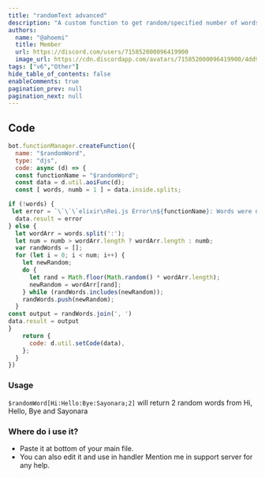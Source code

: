 ```yaml
---
title: "randomText advanced"
description: "A custom function to get random/specified number of words."
authors:
  name: "@ahoemi"
  title: Member
  url: https://discord.com/users/715852000096419900
  image_url: https://cdn.discordapp.com/avatars/715852000096419900/4dd9ab5b17ca6c07e4da71746cd0eca9.png
tags: ["v6","Other"]
hide_table_of_contents: false
enableComments: true
pagination_prev: null
pagination_next: null
---
```


## Code
```js
bot.functionManager.createFunction({
  name: "$randomWord",
  type: "djs",
  code: async (d) => {
  const functionName = "$randomWord";
  const data = d.util.aoiFunc(d);
  const [ words, numb = 1 ] = data.inside.splits;

if (!words) {
 let error = `\`\`\`elixir\nRei.js Error\n${functionName}: Words were not provided!\`\`\``
  data.result = error
} else {
  let wordArr = words.split(':');
  let num = numb > wordArr.length ? wordArr.length : numb;
  var randWords = [];
  for (let i = 0; i < num; i++) {
    let newRandom;
    do {
      let rand = Math.floor(Math.random() * wordArr.length);
      newRandom = wordArr[rand];
    } while (randWords.includes(newRandom));
    randWords.push(newRandom);
  }
const output = randWords.join(', ')
data.result = output
}
    return {
      code: d.util.setCode(data),
    };
  }
})
```
### Usage 
`$randomWord[Hi:Hello:Bye:Sayonara;2]`
will return 2 random words from Hi, Hello, Bye and Sayonara

### Where do i use it?
- Paste it at bottom of your main file.
- You can also edit it and use in handler
Mention me in support server for any help.